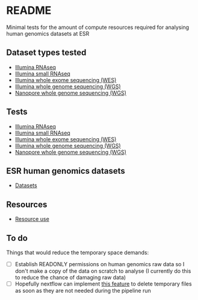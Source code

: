 # README

Minimal tests for the amount of compute resources required for analysing human genomics datasets at ESR

## Dataset types tested

- [Illumina RNAseq](https://www.illumina.com/techniques/sequencing/rna-sequencing.html)
- [Illumina small RNAseq](https://www.illumina.com/techniques/sequencing/rna-sequencing/small-rna-seq.html)
- [Illumina whole exome sequencing (WES)](https://www.illumina.com/techniques/sequencing/dna-sequencing/targeted-resequencing/exome-sequencing.html)
- [Illumina whole genome sequencing (WGS)](https://www.illumina.com/techniques/sequencing/dna-sequencing/whole-genome-sequencing.html)
- [Nanopore whole genome sequencing (WGS)](https://nanoporetech.com/applications/whole-genome-sequencing)

## Tests

- [Illumina RNAseq](./docs/analysis_docs/illumina_RNAseq.md)
- [Illumina small RNAseq](./docs/analysis_docs/illumina_smallRNAseq.md)
- [Illumina whole exome sequencing (WES)](./docs/analysis_docs/illumina_WES.md)
- [Illumina whole genome sequencing (WGS)](./docs/analysis_docs/illumina_WGS.md)
- [Nanopore whole genome sequencing (WGS)](./docs/analysis_docs/nanopore_WGS.md)

## ESR human genomics datasets

- [Datasets](./docs/datasets/datasets.csv)

## Resources

- [Resource use](./results/resource_use.csv)

## To do

Things that would reduce the temporary space demands:

- [ ] Establish READONLY permissions on human genomics raw data so I don't make a copy of the data on scratch to analyse (I currently do this to reduce the chance of damaging raw data)
- [ ] Hopefully nextflow can implement [this feature](https://github.com/nextflow-io/nextflow/issues/452) to delete temporary files as soon as they are not needed during the pipeline run
